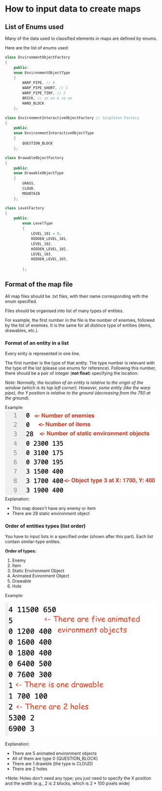 # How to input data to create maps
## List of Enums used
Many of the data used to classified elements in maps are defined by enums.

Here are the list of enums used:
```cpp
class EnvironmentObjectFactory
{
    public:
    enum EnvironmentObjectType
    {
        WARP_PIPE, // 0
        WARP_PIPE_SHORT, // 1
        WARP_PIPE_TINY, // 2
        BRICK, // so on & so on
        HARD_BLOCK
    };
```
```cpp
class EnvironmentInteractiveObjectFactory // Singleton Factory
{
    public:
    enum EnvironmentInteractiveObjectType
    {
        QUESTION_BLOCK
    };
```
```cpp
class DrawableObjectFactory
{
    public:
    enum DrawableObjectType
    {
        GRASS,
        CLOUD,
        MOUNTAIN
    };
```
```cpp
class LevelFactory
{
    public:
        enum LevelType
        {
            LEVEL_101 = 0,
            HIDDEN_LEVEL_101,
            LEVEL_102,
            HIDDEN_LEVEL_102,
            LEVEL_103,
            HIDDEN_LEVEL_103,
            
        };
```
## Format of the map file
All map files should be .txt files, with their name corresponding with the enum specified.

Files should be organised into list of many types of entities.

For example, the first number in the file is the number of enemies, followed by the list of enemies. It is the same for all distince type of entities (items, drawables, etc.).

### Format of an entity in a list

Every enity is represented in one line.

The first number is the type of that entity. The type number is relevant with the type of the list (please use enums for reference).
Following this number, there should be a pair of integer (**not float**) specifying the location.

*Note: Normally, the location of an entity is relative to the origin of the window (which is its top left corner). However, some entity (like the warp pipe), the Y position is relative to the ground (decreasing from the 750 at the ground).*

Example:
![Example_1](/Docs/Images/Figure1.png)
Explanation:
- This map doesn't have any enemy or item
- There are 28 static environment object

### Order of entities types (list order)

You have to input lists in a specified order (shown after this part). Each list contain similar-type entites.

**Order of types:**
1. Enemy
2. Item
3. Static Environment Object
4. Animated Evironment Object
5. Drawable
6. Hole

Example:

![Example_2](/Docs/Images/Figure2.png)

Explanation:
- There are 5 animated environment objects
- All of them are type 0 (QUESTION_BLOCK)
- There are 1 drawble (the type is CLOUD)
- There are 2 holes

*Note: Holes don't need any type; you just need to specify the X position and the width (e.g., 2 is 2 blocks, which is 2 * 100 pixels wide)


